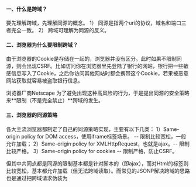 #### 一、什么是跨域？

要先理解跨域，先理解同源的概念。
1） 同源是指两个uri的协议，域名和端口三者完全一致。
2） 跨域可理解为同源的反义。

#### 二、浏览器为什么要限制跨域？

由于浏览器的Cookie是存储在一起的，浏览器并没有区分。此时如果不限制同源，则会出现CSRF。比如访问你在浏览器里先登陆了银行的网站，银行把一些敏感信息写入了Cookie，之后你访问其他网站时都会携带这个Cookie，若果被恶意网站获取就容易被盗取银行信息。

浏览器厂商Netscape 为了避免出现这种高风险的行为，于是提出同源的安全策略来**限制（不是完全禁止）**跨域的发生。

#### 三、浏览器的同源策略

各大主流浏览器都制定了自己的同源策略实现，主要有以下几类：
1）Same-origin policy for DOM access，使用iframe标签场景。 -- 限制比较宽松，一般允许加载；
2）Same-origin policy for XMLHttpRequest，也就是ajax。-- 限制比较严格。
3）Same-origin policy for cookies -- 限制严格，防止CSRF。

但其中共同点都是同源的限制基本都是针对脚本的（即ajax），而对Html的标签则比较宽松，基本都允许加载（但无法跨域读取）。而常见的JSONP解决跨域的思路也是通过把跨域请求伪装为<script>的标签来实现的。

#### 四、两种跨域解决方案

> 两者都需要与被访问后台服务协商，即被访问的端需要对其他域的访问做出改动。

##### 1.JSONP

> **基于浏览器不限制标签跨域。**因为很多图片和JS都是共享在网络的其他域的服务器上的，禁止标签的跨域会带来很大的不便。

###### 1） JSONP是从服务端返回的数据格式而言的。

一般的Rest的返回值为JSON格式，采用JSONP来解决跨域，需要服务器返回JSON的padding格式，也就是JavaScript格式，**其内容为JavaScript函数的调用**。
![JSONP](pic/1240-20210115022138648.png)

##### 2）简单示例

* 位于*localserver.com*的*foo.html*
  
  ```html
  <!DOCTYPE html PUBLIC "-//W3C//DTD XHTML 1.0 Transitional//EN" "http://www.w3.org/TR/xhtml1/DTD/xhtml1-transitional.dtd">
  <html xmlns="http://www.w3.org/1999/xhtml">
  <head>
    <title></title>
    <script type="text/javascript">
    function jsonp_callback(data){
        console.log(data); 
    };
    </script>
    <script type="text/javascript" src="http://remoteserver.com/remote.js"></script>
  </head>
  <body></body>
  </html>
  ```

* 位于*remoteserver.com*的*remote.js*
  
  ```javascript
  jsonp_callback({"data" : "远程返回数据"});
  ```
  
###### 3）使用JS和Jquery实现JSONP

* JS需要开发人员自己通过js代码来生成用来访问远程服务的<script>元素;

* Jquery支持JSONP，在ajax里设置dataType为**jsonp**即可;

##### 2.CORS

> **基于浏览器允许的跨域策略**，需要服务端设置*Access-Control-Allow-Origin* 

#### 参考资料

1. [JSONP 的工作原理，JSONP Demo讲解](https://www.sojson.com/blog/121.html)
2. [为什么浏览器要限制跨域访问?](https://www.zhihu.com/question/26379635)
3. [原生js和jquery两种方法实现jsonp跨域](https://www.cnblogs.com/yanayana/p/6994533.html)
4. [https://en.wikipedia.org/wiki/Same-origin_policy](https://en.wikipedia.org/wiki/Same-origin_policy)
5. [https://www.w3.org/Security/wiki/Same_Origin_Policy](https://www.w3.org/Security/wiki/Same_Origin_Policy)
6. [https://web.dev/same-origin-policy/](https://web.dev/same-origin-policy/)
7. [https://code.google.com/archive/p/browsersec/wikis/Part2.wiki#Same-origin_policy](https://code.google.com/archive/p/browsersec/wikis/Part2.wiki#Same-origin_policy)
8. [https://developer.mozilla.org/zh-CN/docs/Web/Security/Same-origin_policy](https://developer.mozilla.org/zh-CN/docs/Web/Security/Same-origin_policy)